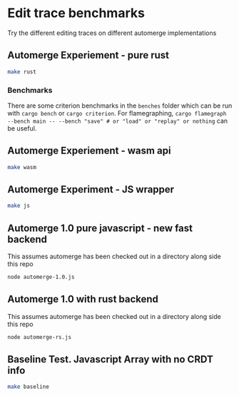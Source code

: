 # Edit trace benchmarks

Try the different editing traces on different automerge implementations

## Automerge Experiement - pure rust

```sh
make rust
```

### Benchmarks

There are some criterion benchmarks in the `benches` folder which can be run with `cargo bench` or `cargo criterion`.
For flamegraphing, `cargo flamegraph --bench main -- --bench "save" # or "load" or "replay" or nothing` can be useful.

## Automerge Experiement - wasm api

```sh
make wasm
```

## Automerge Experiment - JS wrapper

```sh
make js
```

## Automerge 1.0 pure javascript - new fast backend

This assumes automerge has been checked out in a directory along side this repo

```sh
node automerge-1.0.js
```

## Automerge 1.0 with rust backend

This assumes automerge has been checked out in a directory along side this repo

```sh
node automerge-rs.js
```

## Baseline Test. Javascript Array with no CRDT info

```sh
make baseline
```
